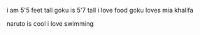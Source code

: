 i am 5'5 feet tall
goku is 5'7 tall
i love food 
goku loves mia khalifa 
  

  naruto is cool
  i love swimming 
  